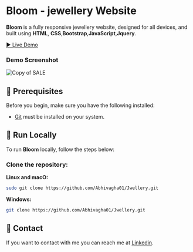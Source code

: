 # Bloom - jewellery Website

**Bloom** is a fully responsive jewellery website, designed for all devices, and built using **HTML**, **CSS**,**Bootstrap**,**JavaScript**,**Jquery**.

[▶️ Live Demo](bloom-fashion.netlify.app)

### Demo Screenshot
![Copy of SALE](https://github.com/user-attachments/assets/907a9644-2a74-457e-a3b2-9f33ba79d04a)


## 🔗 Prerequisites

Before you begin, make sure you have the following installed:

- [Git](https://git-scm.com/downloads) must be installed on your system.

## 🚀 Run Locally

To run **Bloom** locally, follow the steps below:

### Clone the repository:

**Linux and macO:**
```bash
sudo git clone https://github.com/Abhivagha01/Jwellery.git
```

**Windows:**
```bash
git clone https://github.com/Abhivagha01/Jwellery.git
```

## 🔗 Contact
If you want to contact with me you can reach me at [Linkedin](https://www.linkedin.com/in/abhishek-vaghasiya-b56469254).